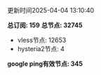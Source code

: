 更新时间2025-04-04 13:10:40

**总订阅: 159**
**总节点: 32745**
- vless节点: 12653
- hysteria2节点: 4

**google ping有效节点: 345**
